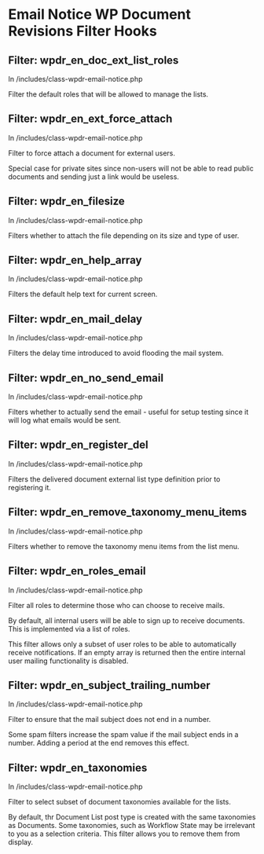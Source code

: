 # Email Notice WP Document Revisions Filter Hooks

## Filter: wpdr_en_doc_ext_list_roles

In /includes/class-wpdr-email-notice.php

Filter the default roles that will be allowed to manage the lists.

## Filter: wpdr_en_ext_force_attach

In /includes/class-wpdr-email-notice.php

Filter to force attach a document for external users.

Special case for private sites since non-users will not be able to read public documents and sending just a link would be useless.

## Filter: wpdr_en_filesize

In /includes/class-wpdr-email-notice.php

Filters whether to attach the file depending on its size and type of user.

## Filter: wpdr_en_help_array

In /includes/class-wpdr-email-notice.php

Filters the default help text for current screen.

## Filter: wpdr_en_mail_delay

In /includes/class-wpdr-email-notice.php

Filters the delay time introduced to avoid flooding the mail system.

## Filter: wpdr_en_no_send_email

In /includes/class-wpdr-email-notice.php

Filters whether to actually send the email - useful for setup testing since it will log what emails would be sent.

## Filter: wpdr_en_register_del

In /includes/class-wpdr-email-notice.php

Filters the delivered document external list type definition prior to registering it.

## Filter: wpdr_en_remove_taxonomy_menu_items

In /includes/class-wpdr-email-notice.php

Filters whether to remove the taxonomy menu items from the list menu.

## Filter: wpdr_en_roles_email

In /includes/class-wpdr-email-notice.php

Filter all roles to determine those who can choose to receive mails.

By default, all internal users will be able to sign up to receive documents. This is implemented via a list of roles. 

This filter allows only a subset of user roles to be able to automatically receive notifications. If an empty array is returned then the entire internal user mailing functionality is disabled.

## Filter: wpdr_en_subject_trailing_number

In /includes/class-wpdr-email-notice.php

Filter to ensure that the mail subject does not end in a number.

Some spam filters increase the spam value if the mail subject ends in a number. Adding a period at the end removes this effect.

## Filter: wpdr_en_taxonomies

In /includes/class-wpdr-email-notice.php

Filter to select subset of document taxonomies available for the lists.

By default, thr Document List post type is created with the same taxonomies as Documents. Some taxonomies, such as Workflow State may be irrelevant to you as a selection criteria. This filter allows you to remove them from display.